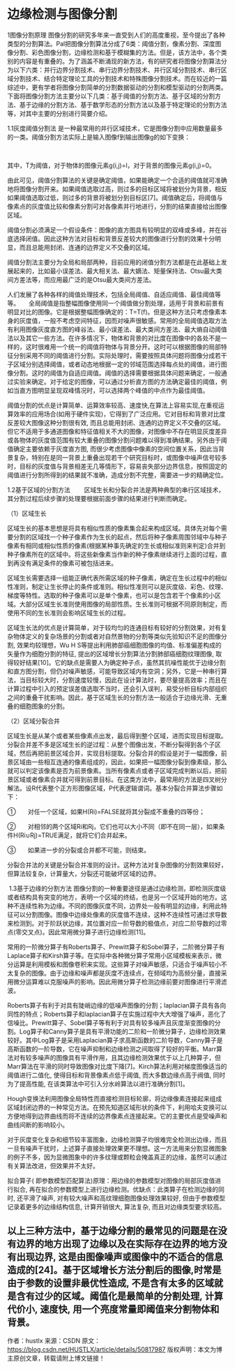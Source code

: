 # 边缘检测与图像分割
1图像分割原理
图像分割的研究多年来一直受到人们的高度重视，至今提出了各种类型的分割算法。Pal把图像分割算法分成了6类：阈值分割，像素分割、深度图像分割、彩色图像分割，边缘检测和基于模糊集的方法。但是，该方法中，各个类别的内容是有重叠的。为了涵盖不断涌现的新方法，有的研究者将图像分割算法分为以下六类：并行边界分割技术、串行边界分割技术、并行区域分割技术、串行区域分割技术、结合特定理论工具的分割技术和特殊图像分割技术。而在较近的一篇综述中，更有学者将图像分割简单的分割数据驱动的分割和模型驱动的分割两类。下面将图像分割方法主要分以下几类：基于阈值的分割方法、基于区域的分割方法、基于边缘的分割方法、基于数学形态的分割方法以及基于特定理论的分割方法等，对其中主要的分别进行简要介绍。

1.1灰度阈值分割法
是一种最常用的并行区域技术，它是图像分割中应用数量最多的一类。阈值分割方法实际上是输入图像f到输出图像g的如下变换：

 

其中，T为阈值，对于物体的图像元素g(i,j)=l，对于背景的图像元素g(i,j)=0。

由此可见，阈值分割算法的关键是确定阈值，如果能确定一个合适的阈值就可准确地将图像分割开来。如果阈值选取过高，则过多的目标区域将被划分为背景，相反如果阈值选取过低，则过多的背景将被划分到目标区[7]。阈值确定后，将阈值与像素点的灰度值比较和像素分割可对各像素并行地进行，分割的结果直接给出图像区域。

阈值分割必须满足一个假设条件：图像的直方图具有较明显的双峰或多峰，并在谷底选择闭值。因此这种方法对目标和背景反差较大的图像进行分割的效果十分明显，而且总能用封闭、连通的边界定义不交叠的区域。

阈值分割法主要分为全局和局部两种，目前应用的闭值分割方法都是在此基础上发展起来的，比如最小误差法、最大相关法、最大嫡法、矩量保持法、Otsu最大类间方差法等，而应用最广泛的是Otsu最大类间方差法。

人们发展了各种各样的阈值处理技术，包括全局阈值、自适应阈值、最佳阈值等等。　　全局阈值是指整幅图像使用同一个阈值做分割处理，适用于背景和前景有明显对比的图像。它是根据整幅图像确定的：T=T(f)。但是这种方法只考虑像素本身的灰度值，一般不考虑空间特征，因而对噪声很敏感。常用的全局阈值选取方法有利用图像灰度直方图的峰谷法、最小误差法、最大类间方差法、最大熵自动阈值法以及其它一些方法。在许多情况下，物体和背景的对比度在图像中的各处不是一样的，这时很难用一个统一的阈值将物体与背景分开。这时可以根据图像的局部特征分别采用不同的阈值进行分割。实际处理时，需要按照具体问题将图像分成若干子区域分别选择阈值，或者动态地根据一定的邻域范围选择每点处的阈值，进行图像分割。这时的阈值为自适应阈值。阈值的选择需要根据具体问题来确定，一般通过实验来确定。对于给定的图像，可以通过分析直方图的方法确定最佳的阈值，例如当直方图明显呈现双峰情况时，可以选择两个峰值的中点作为最佳阈值。

阈值分割的优点是计算简单、运算效率较高、速度快,在算法上容易实现,在重视运算效率的应用场合(如用于硬件实现)，它得到了广泛应用。它对目标和背景对比度反差较大图像这种分割很有效, 而且总能用封闭、连通的边界定义不交叠的区域。但它不适用于多通道图像和特征值相关不大的图像，对图像中不存在明显灰度差异或各物体的灰度值范围有较大重叠的图像分割问题难以得到准确结果。另外由于阈值确定主要依赖于灰度直方图, 而很少考虑图像中像素的空间位置关系，因此当背景复杂，特别在是同一背景上重叠出现若干个研究目标时，或图像中噪声信号较多时，目标的灰度值与背景相差无几等情形下，容易丧失部分边界信息，按照固定的阈值进行分割所得到的结果就不准确，造成分割不完整，需要进一步的精确定位。

1.2基于区域的分割方法
　　区域生长和分裂合并法是两种典型的串行区域技术，其分割过程后续步骤的处理要根据前面步骤的结果进行判断而确定。

（1）区域生长

区域生长的基本思想是将具有相似性质的像素集合起来构成区域。具体先对每个需要分割的区域找一个种子像素作为生长的起点，然后将种子像素周围邻域中与种子像素有相同或相似性质的像素(根据某种事先确定的生长或相似准则来判定)合并到种子像素所在的区域中。将这些新像素当作新的种子像素继续进行上面的过程，直到再没有满足条件的像素可被包括进来。

区域生长需要选择一组能正确代表所需区域的种子像素，确定在生长过程中的相似性准则，制定让生长停止的条件或准则。相似性准则可以是灰度级、彩色、纹理、梯度等特性。选取的种子像素可以是单个像素，也可以是包含若干个像素的小区域。大部分区域生长准则使用图像的局部性质。生长准则可根据不同原则制定，而使用不同的生长准则会影响区域生长的过程。

区域生长法的优点是计算简单，对于较均匀的连通目标有较好的分割效果，对有复杂物体定义的复杂场景的分割或者对自然景物的分割等类似先验知识不足的图像分割, 效果均较理想，Wu H S等提出利用肺部癌细胞图像的均值、标准偏差构成的矢量作为细胞分割的特征, 提出的区域增长分割算法分割肺部癌细胞纹理图像, 取得较好结果[10]。它的缺点是需要人为确定种子点，虽然其抗噪性能优于边缘分割和直方图分割，但仍对噪声敏感，可能导致区域内有空洞；另外，它是一种串行算法，当目标较大时，分割速度较慢，因此在设计算法时，要尽量提高效率；而且在计算过程中引入的预定误差值选取不当时，还会引入误判，易受分析目标内部组织之间的重叠干扰影响。因此，基于区域生长的分割方法一般适合于边缘光滑、无重叠的细胞图象的分割。

（2）区域分裂合并

区域生长是从某个或者某些像素点出发，最后得到整个区域，进而实现目标提取。分裂合并差不多是区域生长的逆过程：从整个图像出发，不断分裂得到各个子区域，然后再把前景区域合并，实现目标提取。分裂合并的假设是对于一幅图像，前景区域由一些相互连通的像素组成的，因此，如果把一幅图像分裂到像素级，那么就可以判定该像素是否为前景像素。当所有像素点或者子区域完成判断以后，把前景区域或者像素合并就可得到前景目标。在这类方法中，最常用的方法是四叉树分解法。设R代表整个正方形图像区域，P代表逻辑谓词。基本分裂合并算法步骤如下：

①       对任一个区域，如果H(Ri)=FALSE就将其分裂成不重叠的四等份；

②       对相邻的两个区域Ri和Rj，它们也可以大小不同（即不在同一层），如果条件H(Ri∪Rj)=TRUE满足，就将它们合并起来。

③       如果进一步的分裂或合并都不可能，则结束。　　

分裂合并法的关键是分裂合并准则的设计。这种方法对复杂图像的分割效果较好，但算法较复杂，计算量大，分裂还可能破坏区域的边界。

 1.3基于边缘的分割方法
图像分割的一种重要途径是通过边缘检测，即检测灰度级或者结构具有突变的地方，表明一个区域的终结，也是另一个区域开始的地方。这种不连续性称为边缘。不同的图像灰度不同，边界处一般有明显的边缘，利用此特征可以分割图像。图像中边缘处像素的灰度值不连续，这种不连续性可通过求导数来检测到。对于阶跃状边缘，其位置对应一阶导数的极值点，对应二阶导数的过零点(零交叉点)。因此常用微分算子进行边缘检测[11]。

常用的一阶微分算子有Roberts算子、Prewitt算子和Sobel算子，二阶微分算子有Laplace算子和Kirsh算子等。在实际中各种微分算子常用小区域模板来表示，微分运算是利用模板和图像卷积来实现。这些算子对噪声敏感，只适合于噪声较小不太复杂的图像。由于边缘和噪声都是灰度不连续点，在频域均为高频分量，直接采用微分运算难以克服噪声的影响。因此用微分算子检测边缘前要对图像进行平滑滤波。

Roberts算子有利于对具有陡峭边缘的低噪声图像的分割；laplacian算子具有各向同性的特点；Roberts算子和laplacian算子在实施过程中大大增强了噪声，恶化了信噪比。Prewitt算子、Sobel算子等有利于对具有较多噪声且灰度渐变图像的分割。Log算子和Canny算子是具有平滑功能的二阶和一阶微分算子，边缘检测效果较好。其中Log算子是采用Laplacian算子求高斯函数的二阶导数，Canny算子是高斯函数的一阶导数，它在噪声抑制和边缘检测之间取得了较好的平衡。Marr算法对有较多噪声的图像具有平滑作用，且其边缘检测效果优于以上几种算子，但Marr算法在平滑的同时导致图像对比度下降[7]。Kirch算法利用对梯度图像适当的阈值进行二值化, 使得目标和背景像素点低于阈值, 而大多数边缘点高于阀值, 同时为了提高性能, 在该类算法中可引入分水岭算法以进行准确分割[1]。

Hough变换法利用图像全局特性而直接检测目标轮廓，将边缘像素连接起来组成区域封闭边界的一种常见方法。在预先知道区域形状的条件下，利用哈夫变换可以方便地得到边界曲线而将不连续的边界像素点连接起来。它的主要优点是受噪声和曲线间断的影响较小。

对于灰度变化复杂和细节较丰富图象，边缘检测算子均很难完全检测出边缘，而且一旦有噪声干扰时，上述算子直接处理效果更不理想。这一方法用来分割显微图象的例子不多，因为显微图象中的许多纹理或颗粒会掩盖真正的边缘，虽然可以通过有关算法改进，但效果并不太好。

拟合算子( 即参数模型匹配算法)原理：用边缘的参数模型对图像的局部灰度值进行拟合, 再在拟合的参数模型上进行边缘检测。优缺点：此类算子在检测边缘的同时, 还平滑了噪声, 对有较大噪声和高纹理细胞图像处理效果较好, 但由于参数模型记录着更多的边缘结构信息, 计算开销很大, 算法复杂, 而且对边缘类型要求较高。

以上三种方法中，基于边缘分割的最常见的问题是在没有边界的地方出现了边缘以及在实际存在边界的地方没有出现边界, 这是由图像噪声或图像中的不适合的信息造成的[24]。基于区域增长方法分割后的图像,时常是由于参数的设置非最优性造成, 不是含有太多的区域就是含有过少的区域。阈值化是最简单的分割处理, 计算代价小, 速度快, 用一个亮度常量即阈值来分割物体和背景。
--------------------- 
作者：hustlx 
来源：CSDN 
原文：https://blog.csdn.net/HUSTLX/article/details/50817987 
版权声明：本文为博主原创文章，转载请附上博文链接！
